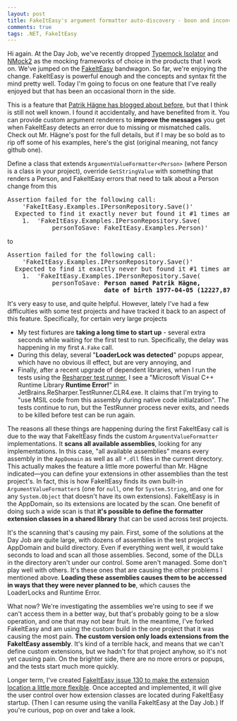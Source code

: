 ```yaml
---
layout: post
title: FakeItEasy's argument formatter auto-discovery - boon and inconvenience
comments: true
tags: .NET, FakeItEasy
---
```

Hi again. At the Day Job, we've recently dropped [Typemock Isolator](http://www.typemock.com/isolator-product-page) and [NMock2](http://sourceforge.net/apps/mediawiki/nmock2) as the mocking frameworks of choice in the products that I work on. We've jumped on the [FakeItEasy](http://fakeiteasy.github.io) bandwagon. So far, we're enjoying the change. FakeItEasy is powerful enough and the concepts and syntax fit the mind pretty well. Today I'm going to focus on one feature that I've really enjoyed but that has been an occasional thorn in the side.

This is a feature that [Patrik Hägne has blogged about before](http://ondevelopment.blogspot.ca/2010/09/extending-exception-messages-in.html), but that I think is still not well known. I found it accidentally, and have benefited from it. You can provide custom argument renderers to **improve the messages** you get when FakeItEasy detects an error due to missing or mismatched calls. Check out Mr. Hägne's post for the full details, but if I may be so bold as to rip off some of his examples, here's the gist (original meaning, not fancy github one).

<!--more-->

Define a class that extends `ArgumentValueFormatter<Person>` (where Person is a class in your project), override `GetStringValue` with something that renders a Person, and FakeItEasy errors that need to talk about a Person change from this
<pre>Assertion failed for the following call:
    'FakeItEasy.Examples.IPersonRepository.Save()'
  Expected to find it exactly never but found it #1 times among the calls:
    1.  'FakeItEasy.Examples.IPersonRepository.Save(
            personToSave: FakeItEasy.Examples.Person)'</pre>

to
<pre>Assertion failed for the following call:
    'FakeItEasy.Examples.IPersonRepository.Save()'
  Expected to find it exactly never but found it #1 times among the calls:
    1.  'FakeItEasy.Examples.IPersonRepository.Save(
            personToSave: <b>Person named Patrik Hägne,
                          date of birth 1977-04-05 (12227,874689919 days old).)</b>'</pre>

It's very easy to use, and quite helpful. However, lately I've had a few difficulties with some test projects and have tracked it back to an aspect of this feature. Specifically, for certain very large projects

* My test fixtures are <b>taking a long time to start up</b> - several extra seconds while waiting for the first test to run. Specifically, the delay was happening in my first `A.Fake` call.
* During this delay, several "<b>LoaderLock was detected</b>" popups appear, which have no obvious ill effect, but are very annoying, and
* Finally, after a recent upgrade of dependent libraries, when I run the tests using the [Resharper test runner](http://www.jetbrains.com/resharper/features/unit_testing.html), I see a "Microsoft Visual C++ Runtime Library **Runtime Error!**" in JetBrains.ReSharper.TestRunner.CLR4.exe. It claims that I'm trying to "use MSIL code from this assembly during native code initialzation". The tests continue to run, but the TestRunner process never exits, and needs to be killed before test can be run again.

The reasons all these things are happening during the first FakeItEasy call is due to the way that FakeItEasy finds the custom `ArgumentValueFormatter` implementations. It <b>scans all available assemblies</b>, looking for any implementations. In this case, "all available assemblies" means every assembly in the `AppDomain` as well as all `*.dll` files in the current directory. This actually makes the feature a little more powerful than Mr. Hägne indicated&mdash;you can define your extensions in other assemblies than the test project's. In fact, this is how FakeItEasy finds its own built-in `ArgumentValueFormatter`s (one for `null`, one for `System.String`, and one for any `System.Object` that doesn't have its own extensions). FakeItEasy is in the AppDomain, so its extensions are located by the scan. One benefit of doing such a wide scan is that <b>it's possible to define the formatter extension classes in a shared library</b> that can be used across test projects.

It's the scanning that's causing my pain. First, some of the solutions at the Day Job are quite large, with dozens of assemblies in the test project's AppDomain and build directory. Even if everything went well, it would take seconds to load and scan all those assemblies.  Second, some of the DLLs in the directory aren't under our control. Some aren't managed. Some don't play well with others. It's these ones that are causing the other problems I mentioned above. <b>Loading these assemblies causes them to be accessed in ways that they were never planned to be</b>, which causes the LoaderLocks and Runtime Error.

What now? We're investigating the assemblies we're using to see if we can't access them in a better way, but that's probably going to be a slow operation, and one that may not bear fruit. In the meantime, I've forked FakeItEasy and am using the custom build in the one project that it was causing the most pain. <b>The custom version only loads extensions from the FakeItEasy assembly</b>. It's kind of a terrible hack, and means that we can't define custom extensions, but we hadn't for that project anyhow, so it's not yet causing pain. On the brighter side, there are no more errors or popups, and the tests start much more quickly.

Longer term, I've created <a href="https://github.com/FakeItEasy/FakeItEasy/issues/130">FakeItEasy issue 130 to make the extension location a little more flexible</a>. Once accepted and implemented, it will give the user control over how extension classes are located during FakeItEasy startup. (Then I can resume using the vanilla FakeItEasy at the Day Job.) If you're curious, pop on over and take a look.

